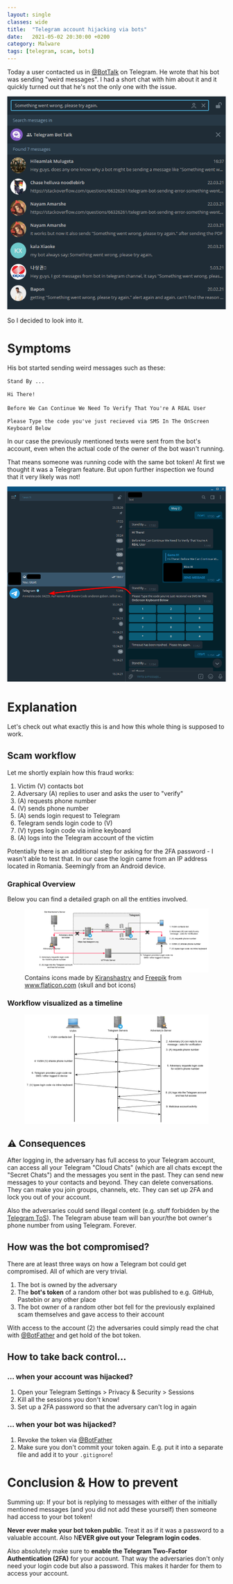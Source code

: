 ```yaml
---
layout: single
classes: wide
title:  "Telegram account hijacking via bots"
date:   2021-05-02 20:30:00 +0200
category: Malware
tags: [telegram, scam, bots]
---
```


Today a user contacted us in [@BotTalk](https://t.me/BotTalk) on Telegram. He wrote that his bot was sending "weird messages". I had a short chat with him about it and it quickly turned out that he's not the only one with the issue.

![Quick search within the BotTalk group](/assets/img/2021-05-02-telegram-account-hijacking/bottalk_search.png)

So I decided to look into it.

# Symptoms
His bot started sending weird messages such as these:
```
Stand By ...
```

```
Hi There!

Before We Can Continue We Need To Verify That You're A REAL User
```

```
Please Type the code you've just recieved via SMS In The OnScreen Keyboard Below
```

In our case the previously mentioned texts were sent from the bot's account, even when the actual code of the owner of the bot wasn't running.

That means someone was running code with the same bot token! At first we thought it was a Telegram feature. But upon further inspection we found that it very likely was not!

![Bot conversation](/assets/img/2021-05-02-telegram-account-hijacking/bot_conversation.png)


# Explanation
Let's check out what exactly this is and how this whole thing is supposed to work.

## Scam workflow
Let me shortly explain how this fraud works:

1. Victim (V) contacts bot
2. Adversary (A) replies to user and asks the user to "verify"
3. (A) requests phone number
4. (V) sends phone number
5. (A) sends login request to Telegram
6. Telegram sends login code to (V)
7. (V) types login code via inline keyboard
8. (A) logs into the Telegram account of the victim

Potentially there is an additional step for asking for the 2FA password - I wasn't able to test that.
In our case the login came from an IP address located in Romania. Seemingly from an Android device.

### Graphical Overview
Below you can find a detailed graph on all the entities involved.

<figure>
  <a href="/assets/img/2021-05-02-telegram-account-hijacking/scam_workflow_full.png">
    <img src="/assets/img/2021-05-02-telegram-account-hijacking/scam_workflow_full.png" alt="Overview of the scam workflow">
  </a>
    <figcaption>Contains icons made by <a href="https://www.flaticon.com/authors/kiranshastry" title="Kiranshastry">Kiranshastry</a> and <a href="https://www.freepik.com" title="Freepik">Freepik</a> from <a href="https://www.flaticon.com/" title="Flaticon">www.flaticon.com</a> (skull and bot icons)</figcaption>
</figure>

### Workflow visualized as a timeline

<figure>
  <a href="/assets/img/2021-05-02-telegram-account-hijacking/scam_workflow_time.png">
    <img src="/assets/img/2021-05-02-telegram-account-hijacking/scam_workflow_time.png" alt="Timeline of the scam workflow">
  </a>
</figure>

## ⚠️ Consequences
After logging in, the adversary has full access to your Telegram account, can access all your Telegram "Cloud Chats" (which are all chats except the "Secret Chats") and the messages you sent in the past. They can send new messages to your contacts and beyond. They can delete conversations. They can make you join groups, channels, etc. They can set up 2FA and lock you out of your account.

Also the adversaries could send illegal content (e.g. stuff forbidden by the [Telegram ToS](https://telegram.org/tos)). The Telegram abuse team will ban your/the bot owner's phone number from using Telegram. Forever.

## How was the bot compromised?

There are at least three ways on how a Telegram bot could get compromised. All of which are very trivial.

1. The bot is owned by the adversary
2. The **bot's token** of a random other bot was published to e.g. GitHub, Pastebin or any other place
3. The bot owner of a random other bot fell for the previously explained scam themselves and gave access to their account

With access to the account (2) the adversaries could simply read the chat with [@BotFather](https://t.me/BotFather) and get hold of the bot token.

## How to take back control...

### ... when your account was hijacked?
1. Open your Telegram Settings > Privacy & Security > Sessions
2. Kill all the sessions you don't know!
3. Set up a 2FA password so that the adversary can't log in again

### ... when your bot was hijacked?
1. Revoke the token via [@BotFather](https://t.me/BotFather)
2. Make sure you don't commit your token again. E.g. put it into a separate file and add it to your `.gitignore`!

# Conclusion & How to prevent
Summing up: If your bot is replying to messages with either of the initially mentioned messages (and you did not add these yourself) then someone had access to your bot token!

**Never ever make your bot token public**. Treat it as if it was a password to a valuable account. Also N**EVER give out your Telegram login codes**. 

Also absolutely make sure to **enable the Telegram Two-Factor Authentication (2FA)** for your account. That way the adversaries don't only need your login code but also a password. This makes it harder for them to access your account.
